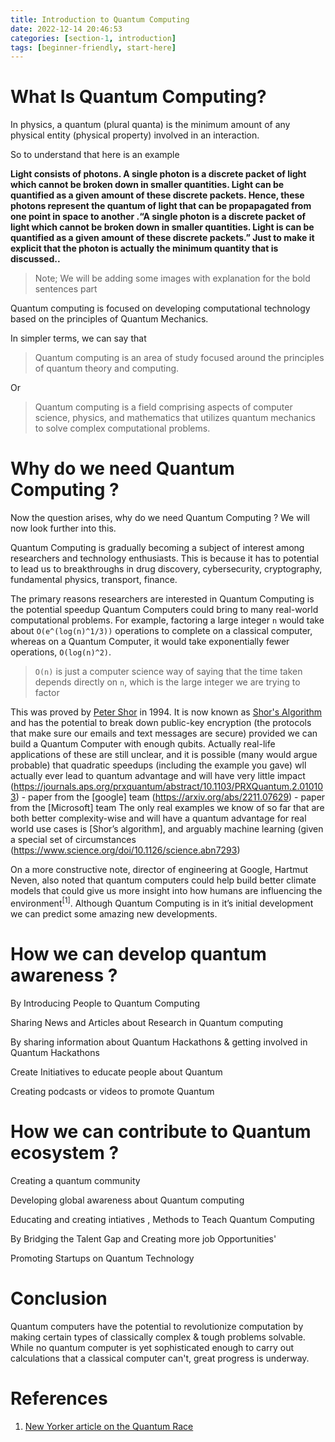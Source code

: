 ```yaml
---
title: Introduction to Quantum Computing
date: 2022-12-14 20:46:53
categories: [section-1, introduction]
tags: [beginner-friendly, start-here]
---
```


# What Is Quantum Computing?

In physics, a quantum (plural quanta) is the minimum amount of any physical entity (physical property) involved in an interaction.

So to understand that here is an example

**Light consists of photons. A single photon is a discrete packet of light which cannot be broken down in smaller quantities. Light can be quantified as a given amount of these discrete packets. Hence, these photons represent the quantum of light that can be propapagated from one point in space to another .“A single photon is a discrete packet of light which cannot be broken down in smaller quantities. Light is can be quantified as a given
amount of these discrete packets.” Just to make it explicit that the photon is actually the minimum
quantity that is discussed..**

> Note; We will be adding some images with explanation for the bold sentences part

Quantum computing is focused on developing computational technology based on the principles of Quantum Mechanics.

In simpler terms, we can say that

> Quantum computing is an area of study focused around the principles of quantum theory and computing.

Or

> Quantum computing is a field comprising aspects of computer science, physics, and mathematics that utilizes quantum mechanics to solve complex computational problems.

# Why do we need Quantum Computing ?

Now the question arises, why do we need Quantum Computing ? We will now look further into this.

Quantum Computing is gradually becoming a subject of interest among researchers and technology enthusiasts. This is because it has to potential to lead us to breakthroughs in drug discovery, cybersecurity, cryptography, fundamental physics, transport, finance.

The primary reasons researchers are interested in Quantum Computing is the potential speedup Quantum Computers could bring to many real-world computational problems. For example, factoring a large integer `n` would take about `O(e^(log(n)^1/3))` operations to complete on a classical computer, whereas on a Quantum Computer, it would take exponentially fewer operations, `O(log(n)^2)`.

> `O(n)` is just a computer science way of saying that the time taken depends directly on `n`, which is the large integer we are trying to factor

This was proved by [Peter Shor](https://en.wikipedia.org/wiki/Peter_Shor) in 1994. It is now known as [Shor's Algorithm](https://en.wikipedia.org/wiki/Shor%27s_algorithm) and has the potential to break down public-key encryption (the protocols that make sure our emails and text messages are secure) provided we can build a Quantum Computer with enough qubits.
Actually real-life applications of these are still unclear, and it is possible (many would argue
probable) that quadratic speedups (including the example you gave) wll actually ever lead to
quantum advantage and will have very little impact
(https://journals.aps.org/prxquantum/abstract/10.1103/PRXQuantum.2.010103) - paper from the
[google] team
(https://arxiv.org/abs/2211.07629) - paper from the [Microsoft] team
The only real examples we know of so far that are both better complexity-wise and will have a
quantum advantage for real world use cases is [Shor’s algorithm], and arguably machine learning
(given a special set of circumstances (https://www.science.org/doi/10.1126/science.abn7293)

On a more constructive note, director of engineering at Google, Hartmut Neven, also noted that quantum computers could help build better climate models that could give us more insight into how humans are influencing the environment<sup>[1]</sup>. Although Quantum Computing is in it’s initial development we can predict some amazing new developments.

# How we can develop quantum awareness ?

By Introducing People to Quantum Computing

Sharing News and Articles about Research in Quantum computing 

By sharing information about Quantum Hackathons & getting involved in Quantum Hackathons 

Create Initiatives to educate people about Quantum

Creating podcasts or videos to promote Quantum

# How we can contribute to Quantum ecosystem ?

Creating a quantum community

Developing global awareness about Quantum computing

Educating and creating intiatives , Methods to Teach Quantum Computing

By Bridging the Talent Gap and Creating more job Opportunities' 

Promoting Startups on Quantum Technology

# Conclusion

Quantum computers have the potential to revolutionize computation by making certain types of classically complex & tough problems solvable. While no quantum computer is yet sophisticated enough to carry out calculations that a classical computer can't, great progress is underway.

# References

1. [New Yorker article on the Quantum Race](https://www.newyorker.com/magazine/2022/12/19/the-world-changing-race-to-develop-the-quantum-computer)
